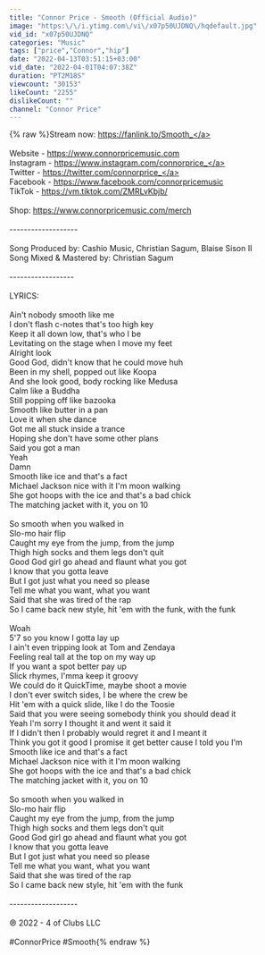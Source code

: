 ```yaml
---
title: "Connor Price - Smooth (Official Audio)"
image: "https:\/\/i.ytimg.com\/vi\/x07p50UJDNQ\/hqdefault.jpg"
vid_id: "x07p50UJDNQ"
categories: "Music"
tags: ["price","Connor","hip"]
date: "2022-04-13T03:51:15+03:00"
vid_date: "2022-04-01T04:07:38Z"
duration: "PT2M18S"
viewcount: "30153"
likeCount: "2255"
dislikeCount: ""
channel: "Connor Price"
---
```

{% raw %}Stream now: <a rel="nofollow" target="blank" href="https://fanlink.to/Smooth_">https://fanlink.to/Smooth_</a><br /><br />Website - <a rel="nofollow" target="blank" href="https://www.connorpricemusic.com">https://www.connorpricemusic.com</a><br />Instagram - <a rel="nofollow" target="blank" href="https://www.instagram.com/connorprice_">https://www.instagram.com/connorprice_</a><br />Twitter - <a rel="nofollow" target="blank" href="https://twitter.com/connorprice_">https://twitter.com/connorprice_</a><br />Facebook - <a rel="nofollow" target="blank" href="https://www.facebook.com/connorpricemusic">https://www.facebook.com/connorpricemusic</a><br />TikTok - <a rel="nofollow" target="blank" href="https://vm.tiktok.com/ZMRLvKbjb/">https://vm.tiktok.com/ZMRLvKbjb/</a><br /><br />Shop: <a rel="nofollow" target="blank" href="https://www.connorpricemusic.com/merch">https://www.connorpricemusic.com/merch</a><br /><br />-------------------<br /><br />Song Produced by: Cashio Music, Christian Sagum, Blaise Sison II <br />Song Mixed &amp; Mastered by: Christian Sagum<br /><br />------------------<br /><br />LYRICS:<br /><br />Ain't nobody smooth like me<br />I don't flash c-notes that's too high key<br />Keep it all down low, that's who I be<br />Levitating on the stage when I move my feet<br />Alright look<br />Good God, didn't know that he could move huh<br />Been in my shell, popped out like Koopa<br />And she look good, body rocking like Medusa<br />Calm like a Buddha<br />Still popping off like bazooka<br />Smooth like butter in a pan<br />Love it when she dance<br />Got me all stuck inside a trance<br />Hoping she don't have some other plans<br />Said you got a man<br />Yeah<br />Damn<br />Smooth like ice and that's a fact<br />Michael Jackson nice with it I'm moon walking<br />She got hoops with the ice and that's a bad chick<br />The matching jacket with it, you on 10<br /><br />So smooth when you walked in<br />Slo-mo hair flip<br />Caught my eye from the jump, from the jump<br />Thigh high socks and them legs don't quit<br />Good God girl go ahead and flaunt what you got<br />I know that you gotta leave<br />But I got just what you need so please<br />Tell me what you want, what you want<br />Said that she was tired of the rap<br />So I came back new style, hit 'em with the funk, with the funk<br /><br />Woah<br />5'7 so you know I gotta lay up<br />I ain't even tripping look at Tom and Zendaya<br />Feeling real tall at the top on my way up<br />If you want a spot better pay up<br />Slick rhymes, I'mma keep it groovy<br />We could do it QuickTime, maybe shoot a movie<br />I don't ever switch sides, I be where the crew be<br />Hit 'em with a quick slide, like I do the Toosie<br />Said that you were seeing somebody think you should dead it<br />Yeah I'm sorry I thought it and went it said it<br />If I didn't then I probably would regret it and I meant it<br />Think you got it good I promise it get better cause I told you I'm<br />Smooth like ice and that's a fact<br />Michael Jackson nice with it I'm moon walking<br />She got hoops with the ice and that's a bad chick<br />The matching jacket with it, you on 10<br /><br />So smooth when you walked in<br />Slo-mo hair flip<br />Caught my eye from the jump, from the jump<br />Thigh high socks and them legs don't quit<br />Good God girl go ahead and flaunt what you got<br />I know that you gotta leave<br />But I got just what you need so please<br />Tell me what you want, what you want<br />Said that she was tired of the rap<br />So I came back new style, hit 'em with the funk<br /><br />-------------------<br /><br />℗ 2022 - 4 of Clubs LLC<br /><br />#ConnorPrice #Smooth{% endraw %}
